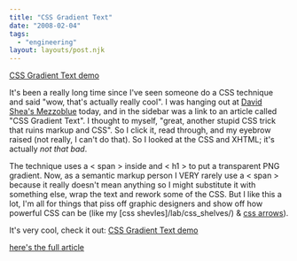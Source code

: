 ```yaml
---
title: "CSS Gradient Text"
date: "2008-02-04"
tags:
  - "engineering"
layout: layouts/post.njk
---
```


[CSS Gradient Text demo](http://www.webdesignerwall.com/demo/css-gradient-text/)

It's been a really long time since I've seen someone do a CSS technique and said "wow, that's actually really cool". I was hanging out at [David Shea's Mezzoblue](http://www.mezzoblue.com/ "Mezzoblue") today, and in the sidebar was a link to an article called "CSS Gradient Text". I thought to myself, "great, another stupid CSS trick that ruins markup and CSS". So I click it, read through, and my eyebrow raised (not really, I can't do that). So I looked at the CSS and XHTML; it's actually _not that bad_.

The technique uses a < span > inside and < h1 > to put a transparent PNG gradient. Now, as a semantic markup person I VERY rarely use a < span > because it really doesn't mean anything so I might substitute it with something else, wrap the text and rework some of the CSS. But I like this a lot, I'm all for things that piss off graphic designers and show off how powerful CSS can be (like my [css shevles]/lab/css_shelves/) & [css arrows](/lab/css_arrows/)).

It's very cool, check it out: [CSS Gradient Text demo](http://www.webdesignerwall.com/demo/css-gradient-text/)

[here's the full article](http://www.webdesignerwall.com/tutorials/css-gradient-text-effect/ "http://www.webdesignerwall.com/tutorials/css-gradient-text-effect/")
